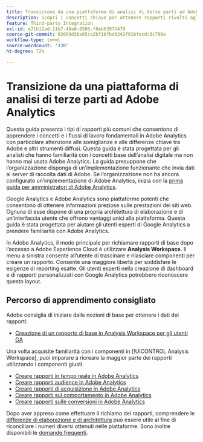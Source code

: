 ```yaml
---
title: Transizione da una piattaforma di analisi di terze parti ad Adobe Analytics
description: Scopri i concetti chiave per ottenere rapporti rivolti agli utenti che hanno già familiarità con altre piattaforme quali Google Analytics.
feature: Third-party Integration
exl-id: e71b12ad-11b7-48a0-8586-f8eb63975479
source-git-commit: 93099d36a65ca2bf16fbd6342f01bfecdc8c798e
workflow-type: tm+mt
source-wordcount: '330'
ht-degree: 72%

---
```


# Transizione da una piattaforma di analisi di terze parti ad Adobe Analytics

Questa guida presenta i tipi di rapporti più comuni che consentono di apprendere i concetti e i flussi di lavoro fondamentali in Adobe Analytics con particolare attenzione alle somiglianze e alle differenze chiave tra Adobe e altri strumenti diffusi. Questa guida è stata progettata per gli analisti che hanno familiarità con i concetti base dell’analisi digitale ma non hanno mai usato Adobe Analytics. La guida presuppone che l’organizzazione disponga di un’implementazione funzionante che invia dati ai server di raccolta dati di Adobe. Se l’organizzazione non ha ancora configurato un’implementazione di Adobe Analytics, inizia con la [prima guida per amministratori di Adobe Analytics](/help/admin/admin-console/first-admin-guide.md).

Google Analytics e Adobe Analytics sono piattaforme potenti che consentono di ottenere informazioni preziose sulle prestazioni dei siti web. Ognuna di esse dispone di una propria architettura di elaborazione e di un’interfaccia utente che offrono vantaggi unici alla piattaforma. Questa guida è stata progettata per aiutare gli utenti esperti di Google Analytics a prendere familiarità con Adobe Analytics.

In Adobe Analytics, il modo principale per richiamare rapporti di base dopo l’accesso a Adobe Experience Cloud è utilizzare **Analysis Workspace**. Il menu a sinistra consente all’utente di trascinare e rilasciare componenti per creare un rapporto. Consente una maggiore libertà per soddisfare le esigenze di reporting esatte. Gli utenti esperti nella creazione di dashboard e di rapporti personalizzati con Google Analytics potrebbero riconoscere questo layout.

## Percorso di apprendimento consigliato

Adobe consiglia di iniziare dalle nozioni di base per ottenere i dati dei rapporti:

* [Creazione di un rapporto di base in Analysis Workspace per gli utenti GA](reports/create-report.md)

Una volta acquisite familiarità con i componenti in [!UICONTROL Analysis Workspace], puoi imparare a ricreare la maggior parte dei rapporti utilizzando i componenti giusti.

* [Creare rapporti in tempo reale in Adobe Analytics](reports/realtime-reports.md)
* [Creare rapporti audience in Adobe Analytics](reports/audience-reports.md)
* [Creare rapporti di acquisizione in Adobe Analytics](reports/acquisition-reports.md)
* [Creare rapporti sul comportamento in Adobe Analytics](reports/behavior-reports.md)
* [Creare rapporti sulle conversioni in Adobe Analytics](reports/conversions-reports.md)

Dopo aver appreso come effettuare il richiamo dei rapporti, comprendere le [differenze di elaborazione e di architettura](processing-differences.md) può essere utile al fine di riconciliare i numeri diversi ottenuti nelle piattaforme. Sono inoltre disponibili le [domande frequenti](faq.md).

